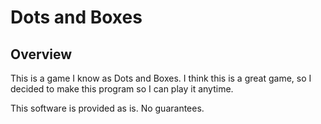 # Dots and Boxes

## Overview
This is a game I know as Dots and Boxes. I think this is a great game, so I decided to make this program so I can play it anytime.

This software is provided as is. No guarantees.  